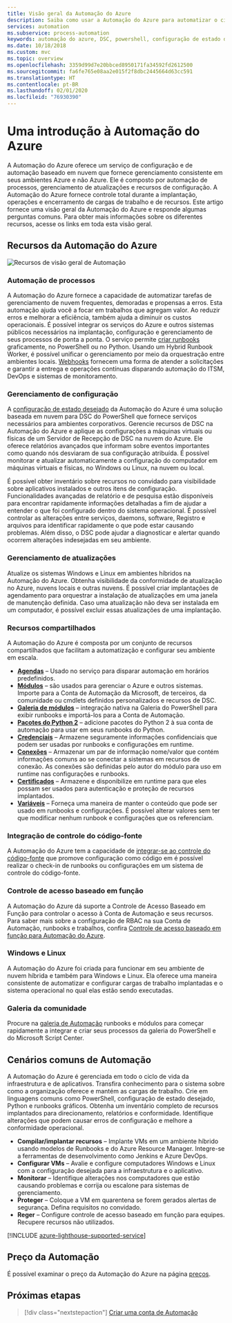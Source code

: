 ```yaml
---
title: Visão geral da Automação do Azure
description: Saiba como usar a Automação do Azure para automatizar o ciclo de vida de infraestrutura e de aplicativos.
services: automation
ms.subservice: process-automation
keywords: automação do azure, DSC, powershell, configuração de estado desejado, gerenciamento de atualizações, controle e alterações, inventário, runbooks, pyhon, gráfico
ms.date: 10/18/2018
ms.custom: mvc
ms.topic: overview
ms.openlocfilehash: 3359d99d7e20bbced8950171fa34592fd2612500
ms.sourcegitcommit: fa6fe765e08aa2e015f2f8dbc2445664d63cc591
ms.translationtype: HT
ms.contentlocale: pt-BR
ms.lasthandoff: 02/01/2020
ms.locfileid: "76930390"
---
```

# <a name="an-introduction-to-azure-automation"></a>Uma introdução à Automação do Azure

A Automação do Azure oferece um serviço de configuração e de automação baseado em nuvem que fornece gerenciamento consistente em seus ambientes Azure e não Azure. Ele é composto por automação de processos, gerenciamento de atualizações e recursos de configuração. A Automação do Azure fornece controle total durante a implantação, operações e encerramento de cargas de trabalho e de recursos.
Este artigo fornece uma visão geral da Automação do Azure e responde algumas perguntas comuns. Para obter mais informações sobre os diferentes recursos, acesse os links em toda esta visão geral.

## <a name="azure-automation-capabilities"></a>Recursos da Automação do Azure

![Recursos de visão geral de Automação](media/automation-overview/automation-overview.png)

### <a name="process-automation"></a>Automação de processos

A Automação do Azure fornece a capacidade de automatizar tarefas de gerenciamento de nuvem frequentes, demoradas e propensas a erros. Esta automação ajuda você a focar em trabalhos que agregam valor. Ao reduzir erros e melhorar a eficiência, também ajuda a diminuir os custos operacionais. É possível integrar os serviços do Azure e outros sistemas públicos necessários na implantação, configuração e gerenciamento de seus processos de ponta a ponta. O serviço permite [criar runbooks](automation-runbook-types.md) graficamente, no PowerShell ou no Python. Usando um Hybrid Runbook Worker, é possível unificar o gerenciamento por meio da orquestração entre ambientes locais. [Webhooks](automation-webhooks.md) fornecem uma forma de atender a solicitações e garantir a entrega e operações contínuas disparando automação do ITSM, DevOps e sistemas de monitoramento.

### <a name="configuration-management"></a>Gerenciamento de configuração

A [configuração de estado desejado](automation-dsc-overview.md) da Automação do Azure é uma solução baseada em nuvem para DSC do PowerShell que fornece serviços necessários para ambientes corporativos. Gerencie recursos de DSC na Automação do Azure e aplique as configurações a máquinas virtuais ou físicas de um Servidor de Recepção de DSC na nuvem do Azure. Ele oferece relatórios avançados que informam sobre eventos importantes como quando nós desviaram de sua configuração atribuída. É possível monitorar e atualizar automaticamente a configuração do computador em máquinas virtuais e físicas, no Windows ou Linux, na nuvem ou local.

É possível obter inventário sobre recursos no convidado para visibilidade sobre aplicativos instalados e outros itens de configuração. Funcionalidades avançadas de relatório e de pesquisa estão disponíveis para encontrar rapidamente informações detalhadas a fim de ajudar a entender o que foi configurado dentro do sistema operacional. É possível controlar as alterações entre serviços, daemons, software, Registro e arquivos para identificar rapidamente o que pode estar causando problemas. Além disso, o DSC pode ajudar a diagnosticar e alertar quando ocorrem alterações indesejadas em seu ambiente.

### <a name="update-management"></a>Gerenciamento de atualizações

Atualize os sistemas Windows e Linux em ambientes híbridos na Automação do Azure. Obtenha visibilidade da conformidade de atualização no Azure, nuvens locais e outras nuvens. É possível criar implantações de agendamento para orquestrar a instalação de atualizações em uma janela de manutenção definida. Caso uma atualização não deva ser instalada em um computador, é possível excluir essas atualizações de uma implantação.

### <a name="shared-resources"></a>Recursos compartilhados

A Automação do Azure é composta por um conjunto de recursos compartilhados que facilitam a automatização e configurar seu ambiente em escala.

* **[Agendas](automation-schedules.md)** – Usado no serviço para disparar automação em horários predefinidos.
* **[Módulos](automation-integration-modules.md)** – são usados para gerenciar o Azure e outros sistemas. Importe para a Conta de Automação da Microsoft, de terceiros, da comunidade ou cmdlets definidos personalizados e recursos de DSC.
* **[Galeria de módulos](automation-runbook-gallery.md)** – integração nativa na Galeria do PowerShell para exibir runbooks e importá-los para a Conta de Automação.
* **[Pacotes do Python 2](python-packages.md)** – adicione pacotes do Python 2 à sua conta de automação para usar em seus runbooks do Python.
* **[Credenciais](automation-credentials.md)** – Armazene seguramente informações confidenciais que podem ser usadas por runbooks e configurações em runtime.
* **[Conexões](automation-connections.md)** – Armazenar um par de informação nome/valor que contém informações comuns ao se conectar a sistemas em recursos de conexão. As conexões são definidas pelo autor do módulo para uso em runtime nas configurações e runbooks.
* **[Certificados](automation-certificates.md)** – Armazene e disponibilize em runtime para que eles possam ser usados para autenticação e proteção de recursos implantados.
* **[Variáveis](automation-variables.md)** – Forneça uma maneira de manter o conteúdo que pode ser usado em runbooks e configurações. É possível alterar valores sem ter que modificar nenhum runbook e configurações que os referenciam.

### <a name="source-control-integration"></a>Integração de controle do código-fonte

A Automação do Azure tem a capacidade de [integrar-se ao controle do código-fonte](source-control-integration.md) que promove configuração como código em é possível realizar o check-in de runbooks ou configurações em um sistema de controle do código-fonte.

### <a name="role-based-access-control"></a>Controle de acesso baseado em função

A Automação do Azure dá suporte a Controle de Acesso Baseado em Função para controlar o acesso à Conta de Automação e seus recursos. Para saber mais sobre a configuração de RBAC na sua Conta de Automação, runbooks e trabalhos, confira [Controle de acesso baseado em função para Automação do Azure](automation-role-based-access-control.md).

### <a name="windows-and-linux"></a>Windows e Linux

A Automação do Azure foi criada para funcionar em seu ambiente de nuvem híbrida e também para Windows e Linux. Ela oferece uma maneira consistente de automatizar e configurar cargas de trabalho implantadas e o sistema operacional no qual elas estão sendo executadas.

### <a name="community-gallery"></a>Galeria da comunidade

Procure na [galeria de Automação](automation-runbook-gallery.md) runbooks e módulos para começar rapidamente a integrar e criar seus processos da galeria do PowerShell e do Microsoft Script Center.

## <a name="common-scenarios-for-automation"></a>Cenários comuns de Automação

A Automação do Azure é gerenciada em todo o ciclo de vida da infraestrutura e de aplicativos. Transfira conhecimento para o sistema sobre como a organização oferece e mantém as cargas de trabalho. Crie em linguagens comuns como PowerShell, configuração de estado desejado, Python e runbooks gráficos. Obtenha um inventário completo de recursos implantados para direcionamento, relatórios e conformidade. Identifique alterações que podem causar erros de configuração e melhore a conformidade operacional.

* **Compilar/implantar recursos** – Implante VMs em um ambiente híbrido usando modelos de Runbooks e do Azure Resource Manager. Integre-se a ferramentas de desenvolvimento como Jenkins e Azure DevOps.
* **Configurar VMs** – Avalie e configure computadores Windows e Linux com a configuração desejada para a infraestrutura e o aplicativo.
* **Monitorar** – Identifique alterações nos computadores que estão causando problemas e corrija ou escalone para sistemas de gerenciamento.
* **Proteger** – Coloque a VM em quarentena se forem gerados alertas de segurança. Defina requisitos no convidado.
* **Reger** – Configure controle de acesso baseado em função para equipes. Recupere recursos não utilizados.

[!INCLUDE [azure-lighthouse-supported-service](../../includes/azure-lighthouse-supported-service.md)]

## <a name="pricing-for-automation"></a>Preço da Automação

É possível examinar o preço da Automação do Azure na página [preços](https://azure.microsoft.com/pricing/details/automation/).

## <a name="next-steps"></a>Próximas etapas

> [!div class="nextstepaction"]
> [Criar uma conta de Automação](automation-quickstart-create-account.md)

